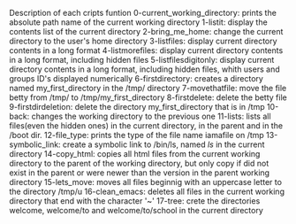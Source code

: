 Description of each cripts funtion
0-current_working_directory: prints the absolute path name of the current working directory
1-listit: display the contents list of the current directory
2-bring_me_home: change the current directory to the user's home directory
3-listfiles: display current directory contents in a long format
4-listmorefiles: display current directory contents in a long format, including hidden files
5-listfilesdigitonly: display current directory contents in a long format, including hidden files, whith users and groups ID's displayed numerically
6-firstdirectory: creates a directory named my_first_directory in the /tmp/ directory
7-movethatfile: move the file betty from /tmp/ to /tmp/my_first_directory
8-firstdelete: delete the betty file
9-firstdirdeletion: delete the directory my_first_directory that is in /tmp
10-back: changes the working directory to the previous one
11-lists: lists all files(even the hidden ones) in the current directory, in the parent and in the /boot dir.
12-file_type: prints the type of the file name iamafile on /tmp
13-symbolic_link: create a symbolic link to /bin/ls, named _ls_ in the current directory
14-copy_html: copies all html files from the current working directory to the parent of the working directory, but only copy if did not exist in the parent or were newer than the version in the parent working directory
15-lets_move: moves all files beginnig with an uppercase letter to the directory /tmp/u
16-clean_emacs: deletes all files in the current working directory that end with the character '~'
17-tree: crete the directories welcome, welcome/to and welcome/to/school in the current directory
